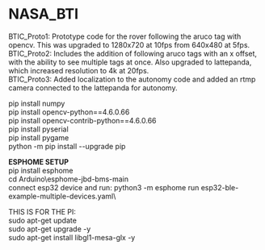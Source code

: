 # NASA_BTI

BTIC_Proto1: Prototype code for the rover following the aruco tag with opencv. This was upgraded to 1280x720 at 10fps from 640x480 at 5fps.\
BTIC_Proto2: Includes the addition of following aruco tags with an x offset, with the ability to see multiple tags at once. Also upgraded to lattepanda, which increased resolution to 4k at 20fps.\
BTIC_Proto3: Added localization to the autonomy code and added an rtmp camera connected to the lattepanda for autonomy.

pip install numpy\
pip install opencv-python==4.6.0.66\
pip install opencv-contrib-python==4.6.0.66\
pip install pyserial\
pip install pygame\
python -m pip install --upgrade pip

**ESPHOME SETUP**\
pip install esphome\
cd Arduino\esphome-jbd-bms-main\
connect esp32 device and run: python3 -m esphome run esp32-ble-example-multiple-devices.yaml\

THIS IS FOR THE PI:\
sudo apt-get update\
sudo apt-get upgrade -y\
sudo apt-get install libgl1-mesa-glx -y
